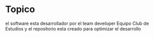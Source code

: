 # Topico
el software esta desarrollador por el team developer Equipo Club de Estudios y el repositorio esta creado para optimizar el desarrollo
